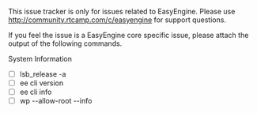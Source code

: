 This issue tracker is only for issues related to EasyEngine. Please use http://community.rtcamp.com/c/easyengine for support questions.

If you feel the issue is a EasyEngine core specific issue, please attach the output of the following commands.

System Information
- [ ] lsb_release -a
- [ ] ee cli version
- [ ] ee cli info
- [ ] wp --allow-root --info

